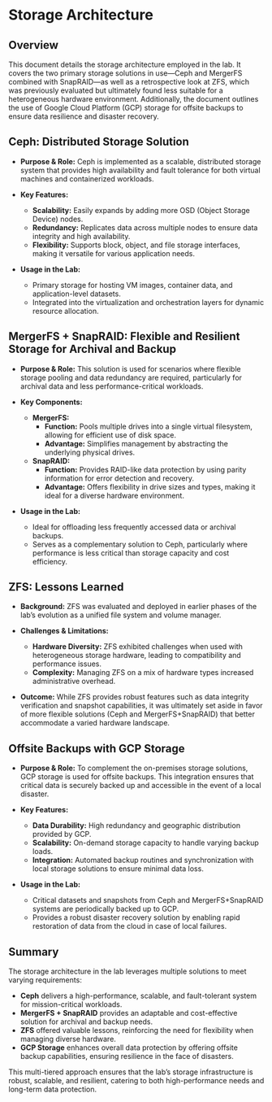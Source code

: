 # Storage Architecture

## Overview
This document details the storage architecture employed in the lab. It covers the two primary storage solutions in use—Ceph and MergerFS combined with SnapRAID—as well as a retrospective look at ZFS, which was previously evaluated but ultimately found less suitable for a heterogeneous hardware environment. Additionally, the document outlines the use of Google Cloud Platform (GCP) storage for offsite backups to ensure data resilience and disaster recovery.

## Ceph: Distributed Storage Solution
- **Purpose & Role:**
  Ceph is implemented as a scalable, distributed storage system that provides high availability and fault tolerance for both virtual machines and containerized workloads.

- **Key Features:**
  - **Scalability:** Easily expands by adding more OSD (Object Storage Device) nodes.
  - **Redundancy:** Replicates data across multiple nodes to ensure data integrity and high availability.
  - **Flexibility:** Supports block, object, and file storage interfaces, making it versatile for various application needs.

- **Usage in the Lab:**
  - Primary storage for hosting VM images, container data, and application-level datasets.
  - Integrated into the virtualization and orchestration layers for dynamic resource allocation.

## MergerFS + SnapRAID: Flexible and Resilient Storage for Archival and Backup
- **Purpose & Role:**
  This solution is used for scenarios where flexible storage pooling and data redundancy are required, particularly for archival data and less performance-critical workloads.

- **Key Components:**
  - **MergerFS:**
    - **Function:** Pools multiple drives into a single virtual filesystem, allowing for efficient use of disk space.
    - **Advantage:** Simplifies management by abstracting the underlying physical drives.
  - **SnapRAID:**
    - **Function:** Provides RAID-like data protection by using parity information for error detection and recovery.
    - **Advantage:** Offers flexibility in drive sizes and types, making it ideal for a diverse hardware environment.

- **Usage in the Lab:**
  - Ideal for offloading less frequently accessed data or archival backups.
  - Serves as a complementary solution to Ceph, particularly where performance is less critical than storage capacity and cost efficiency.

## ZFS: Lessons Learned
- **Background:**
  ZFS was evaluated and deployed in earlier phases of the lab’s evolution as a unified file system and volume manager.

- **Challenges & Limitations:**
  - **Hardware Diversity:** ZFS exhibited challenges when used with heterogeneous storage hardware, leading to compatibility and performance issues.
  - **Complexity:** Managing ZFS on a mix of hardware types increased administrative overhead.

- **Outcome:**
  While ZFS provides robust features such as data integrity verification and snapshot capabilities, it was ultimately set aside in favor of more flexible solutions (Ceph and MergerFS+SnapRAID) that better accommodate a varied hardware landscape.

## Offsite Backups with GCP Storage
- **Purpose & Role:**
  To complement the on-premises storage solutions, GCP storage is used for offsite backups. This integration ensures that critical data is securely backed up and accessible in the event of a local disaster.

- **Key Features:**
  - **Data Durability:** High redundancy and geographic distribution provided by GCP.
  - **Scalability:** On-demand storage capacity to handle varying backup loads.
  - **Integration:** Automated backup routines and synchronization with local storage solutions to ensure minimal data loss.

- **Usage in the Lab:**
  - Critical datasets and snapshots from Ceph and MergerFS+SnapRAID systems are periodically backed up to GCP.
  - Provides a robust disaster recovery solution by enabling rapid restoration of data from the cloud in case of local failures.

## Summary
The storage architecture in the lab leverages multiple solutions to meet varying requirements:
- **Ceph** delivers a high-performance, scalable, and fault-tolerant system for mission-critical workloads.
- **MergerFS + SnapRAID** provides an adaptable and cost-effective solution for archival and backup needs.
- **ZFS** offered valuable lessons, reinforcing the need for flexibility when managing diverse hardware.
- **GCP Storage** enhances overall data protection by offering offsite backup capabilities, ensuring resilience in the face of disasters.

This multi-tiered approach ensures that the lab’s storage infrastructure is robust, scalable, and resilient, catering to both high-performance needs and long-term data protection.

